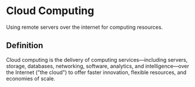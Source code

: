 # Cloud Computing

Using remote servers over the internet for computing resources.

## Definition
Cloud computing is the delivery of computing services—including servers, storage, databases, networking, software, analytics, and intelligence—over the Internet ("the cloud") to offer faster innovation, flexible resources, and economies of scale.
